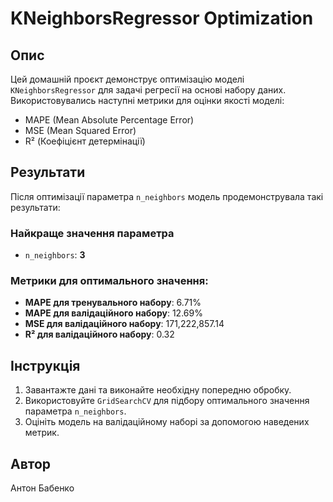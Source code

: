 
# KNeighborsRegressor Optimization

## Опис
Цей домашній проєкт демонструє оптимізацію моделі `KNeighborsRegressor` для задачі регресії на основі набору даних. Використовувались наступні метрики для оцінки якості моделі:
- MAPE (Mean Absolute Percentage Error)
- MSE (Mean Squared Error)
- R² (Коефіцієнт детермінації)

## Результати
Після оптимізації параметра `n_neighbors` модель продемонструвала такі результати:

### Найкраще значення параметра
- `n_neighbors`: **3**

### Метрики для оптимального значення:
- **MAPE для тренувального набору**: 6.71%
- **MAPE для валідаційного набору**: 12.69%
- **MSE для валідаційного набору**: 171,222,857.14
- **R² для валідаційного набору**: 0.32

## Інструкція
1. Завантажте дані та виконайте необхідну попередню обробку.
2. Використовуйте `GridSearchCV` для підбору оптимального значення параметра `n_neighbors`.
3. Оцініть модель на валідаційному наборі за допомогою наведених метрик.

## Автор
Антон Бабенко

